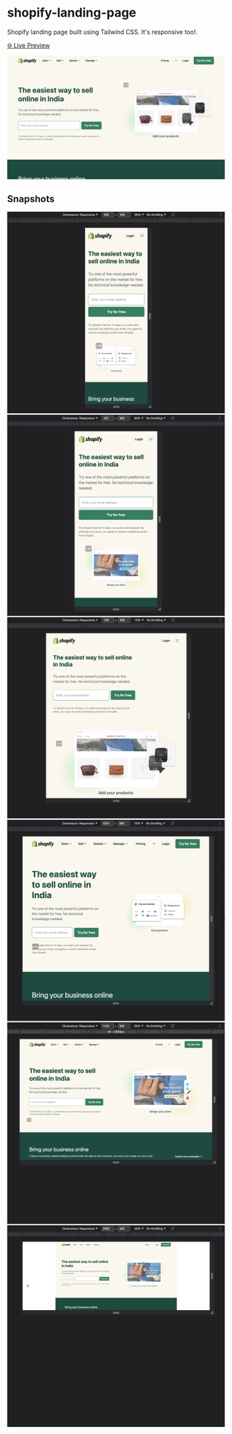 # shopify-landing-page

Shopify landing page built using Tailwind CSS. It's responsive too!.

[🌐 Live Preview](https://shopify-landing-page-mu.vercel.app/)

![Cover](./cover.png)

## Snapshots

![](./docs/card_1.png)
![](./docs/card_2.png)
![](./docs/card_3.png)
![](./docs/card_4.png)
![](./docs/card_5.png)
![](./docs/card_6.png)
